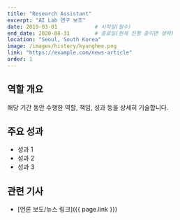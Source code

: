 ```yaml
---
title: "Research Assistant"
excerpt: "AI Lab 연구 보조"
date: 2019-03-01            # 시작일(필수)
end_date: 2020-08-31        # 종료일(현재 진행 중이면 생략)
location: "Seoul, South Korea"
image: /images/history/kyunghee.png
link: "https://example.com/news-article"
order: 1
---
```


## 역할 개요
해당 기간 동안 수행한 역할, 책임, 성과 등을 상세히 기술합니다.

## 주요 성과
- 성과 1
- 성과 2
- 성과 3

## 관련 기사
- [언론 보도/뉴스 링크]({{ page.link }})
